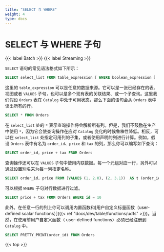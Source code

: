 ```yaml
---
title: "SELECT 与 WHERE"
weight: 4
type: docs
---
```

<!--
Licensed to the Apache Software Foundation (ASF) under one
or more contributor license agreements.  See the NOTICE file
distributed with this work for additional information
regarding copyright ownership.  The ASF licenses this file
to you under the Apache License, Version 2.0 (the
"License"); you may not use this file except in compliance
with the License.  You may obtain a copy of the License at

  http://www.apache.org/licenses/LICENSE-2.0

Unless required by applicable law or agreed to in writing,
software distributed under the License is distributed on an
"AS IS" BASIS, WITHOUT WARRANTIES OR CONDITIONS OF ANY
KIND, either express or implied.  See the License for the
specific language governing permissions and limitations
under the License.
-->

# SELECT 与 WHERE 子句

{{< label Batch >}} {{< label Streaming >}}

`SELECT` 语句的常见语法格式如下所示：

```sql
SELECT select_list FROM table_expression [ WHERE boolean_expression ]
```

这里的 `table_expression` 可以是任意的数据来源。它可以是一张已经存在的表、视图或者 `VALUES` 子句，也可以是多个现有表的关联结果、或一个子查询。这里我们假设 `Orders` 表在 `Catalog` 中处于可用状态，那么下面的语句会从 `Orders` 表中读出所有的行。

```sql
SELECT * FROM Orders
```

在 `select_list` 处的 `*` 表示查询操作将会解析所有列。但是，我们不鼓励在生产中使用 `*`，因为它会使查询操作在应对 `Catalog` 变化的时候鲁棒性降低。相反，可以在 `select_list` 处指定可用列的子集，或者使用声明的列进行计算。例如，假设 `Orders` 表中有名为 `order_id`、`price` 和 `tax` 的列，那么你可以编写如下查询：

```sql
SELECT order_id, price + tax FROM Orders
```

查询操作还可以在 `VALUES` 子句中使用内联数据。每一个元组对应一行，另外可以通过设置别名来为每一列指定名称。

```sql
SELECT order_id, price FROM (VALUES (1, 2.0), (2, 3.1))  AS t (order_id, price)
```

可以根据 `WHERE` 子句对行数据进行过滤。

```sql
SELECT price + tax FROM Orders WHERE id = 10
```

此外，在任意一行的列上你可以调用内置函数和[用户自定义标量函数（user-defined scalar functions）]({{< ref "docs/dev/table/functions/udfs" >}})。当然，在使用前用户自定义函数（ user-defined functions）必须已经注册到 `Catalog` 中。

```sql
SELECT PRETTY_PRINT(order_id) FROM Orders
```

{{< top >}}
